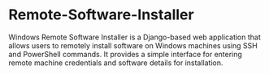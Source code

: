# Remote-Software-Installer
Windows Remote Software Installer is a Django-based web application that allows users to remotely install software on Windows machines using SSH and PowerShell commands. It provides a simple interface for entering remote machine credentials and software details for installation.
